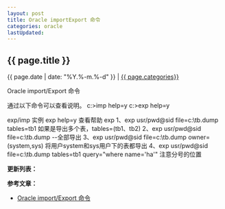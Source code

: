 ```yaml
---
layout: post
title: Oracle importExport 命令
categories: oracle
lastUpdated:
---
```


## {{ page.title }}

{{ page.date | date: "%Y.%-m.%-d" }} | <a href="/archive#{{ page.categories }}">{{ page.categories}}</a>

Oracle import/Export 命令

通过以下命令可以查看说明。
c:\>imp help=y
c:\>exp help=y

exp/imp 实例
    exp help=y 查看帮助
exp
1、exp usr/pwd@sid file=c:\tb.dump tables=tb1
   如果是导出多个表，tables=(tb1、tb2)
2、exp usr/pwd@sid file=c:\tb.dump --全部导出
3、exp usr/pwd@sid file=c:\tb.dump owner=(system,sys) 
   将用户system和sys用户下的表都导出
4、exp usr/pwd@sid file=c:\tb.dump tables=tb1 query=\"where name='ha'\"
   注意分号的位置

**更新列表：**



**参考文章：**

* [Oracle import/Export 命令][1]


[1]: http://www.cnblogs.com/xhk1228/p/Oracle_EXP_IMP.html
